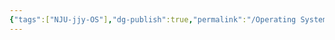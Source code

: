 ```yaml
---
{"tags":["NJU-jjy-OS"],"dg-publish":true,"permalink":"/Operating System/NJU OS Operating System Design and Implementation/Lecture 02 操作系统上的程序/","dgPassFrontmatter":true,"noteIcon":"","created":"2025-07-21T22:34:48.077+08:00","updated":"2025-07-21T22:36:42.404+08:00"}
---
```


